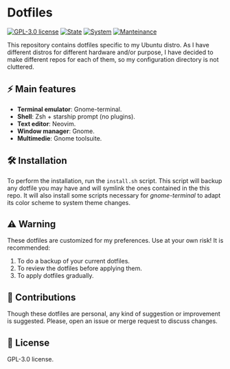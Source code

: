 # Dotfiles

[![GPL-3.0 license](https://img.shields.io/badge/License-GPLv3-blue.svg)](LICENSE)
[![State](https://img.shields.io/badge/estado-activo-brightgreen)]()
[![System](https://img.shields.io/badge/🖥️-Linux/macOS-999999)]()
[![Manteinance](https://img.shields.io/badge/👤-anmomu92-yellow)]()

This repository contains dotfiles specific to my Ubuntu distro. As I have different distros for different hardware and/or purpose, I have decided to make different repos for each of them, so my configuration directory is not cluttered. 

## ⚡ Main features

- **Terminal emulator**: Gnome-terminal. 
- **Shell**: Zsh + starship prompt (no plugins).
- **Text editor**: Neovim.
- **Window manager**: Gnome.
- **Multimedie**: Gnome toolsuite.

## 🛠️ Installation

To perform the installation, run the `install.sh` script. This script will backup any dotfile you may have and will symlink the ones contained in the this repo. It will also install some scripts necessary for *gnome-terminal* to adapt its color scheme to system theme changes.

## ⚠️ Warning 

These dotfiles are customized for my preferences. Use at your own risk! It is recommended:

1. To do a backup of your current dotfiles.
2. To review the dotfiles before applying them.
3. To apply dotfiles gradually.

## 🤝 Contributions

Though these dotfiles are personal, any kind of suggestion or improvement is suggested. Please, open an issue or merge request to discuss changes.

## 📜 License

GPL-3.0 license.

